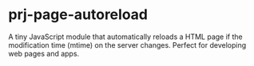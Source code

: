 # prj-page-autoreload
A tiny JavaScript module that automatically reloads a HTML page if the modification time (mtime) on the server changes. Perfect for developing web pages and apps.
